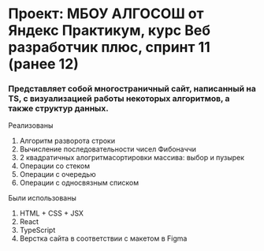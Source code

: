 # Проект: МБОУ АЛГОСОШ от Яндекс Практикум, курс Веб разработчик плюс, спринт 11 (ранее 12)

### Представляет собой многостраничный сайт, написанный на TS, с визуализацией работы некоторых алгоритмов, а также структур данных.

Реализованы
1. Алгоритм разворота строки
2. Вычисление последовательности чисел Фибоначчи
3. 2 квадратичных алогритмасортировки массива: выбор и пузырек
4. Операции со стеком
5. Операции с очередью
6. Операции с односвязным списком

Были использованы
1. HTML + CSS + JSX
2. React
3. TypeScript
4. Верстка сайта в соответствии с макетом в Figma
